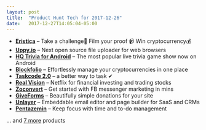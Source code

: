```yaml
---
layout: post
title:  "Product Hunt Tech for 2017-12-26"
date:   2017-12-27T14:05:04-05:00
---
```


* **[Eristica](https://www.producthunt.com/posts/eristica?utm_campaign=producthunt-api&utm_medium=api&utm_source=Application%3A+Daily+Digest+RSS+%28ID%3A+3202%29)** – Take a challenge🤝 Film your proof 📹 Win cryptocurrency💰
* **[Uppy.io](https://www.producthunt.com/posts/uppy-io?utm_campaign=producthunt-api&utm_medium=api&utm_source=Application%3A+Daily+Digest+RSS+%28ID%3A+3202%29)** – Next open source file uploader for web browsers
* **[HQ Trivia for Android](https://www.producthunt.com/posts/hq-trivia-for-android?utm_campaign=producthunt-api&utm_medium=api&utm_source=Application%3A+Daily+Digest+RSS+%28ID%3A+3202%29)** – The most popular live trivia game show now on Android
* **[Blockfolio](https://www.producthunt.com/posts/blockfolio?utm_campaign=producthunt-api&utm_medium=api&utm_source=Application%3A+Daily+Digest+RSS+%28ID%3A+3202%29)** – Effortlessly manage your cryptocurrencies in one place
* **[Taskcode 2.0](https://www.producthunt.com/posts/taskcode-2-0?utm_campaign=producthunt-api&utm_medium=api&utm_source=Application%3A+Daily+Digest+RSS+%28ID%3A+3202%29)** – a better way to task ✔
* **[Real Vision](https://www.producthunt.com/posts/real-vision?utm_campaign=producthunt-api&utm_medium=api&utm_source=Application%3A+Daily+Digest+RSS+%28ID%3A+3202%29)** – Netflix for financial investing and trading stocks
* **[Zoconvert](https://www.producthunt.com/posts/zoconvert?utm_campaign=producthunt-api&utm_medium=api&utm_source=Application%3A+Daily+Digest+RSS+%28ID%3A+3202%29)** – Get started with FB messenger marketing in mins
* **[GiveForms](https://www.producthunt.com/posts/giveforms?utm_campaign=producthunt-api&utm_medium=api&utm_source=Application%3A+Daily+Digest+RSS+%28ID%3A+3202%29)** – Beautifully simple donations for your site
* **[Unlayer](https://www.producthunt.com/posts/unlayer?utm_campaign=producthunt-api&utm_medium=api&utm_source=Application%3A+Daily+Digest+RSS+%28ID%3A+3202%29)** – Embeddable email editor and page builder for SaaS and CRMs
* **[Pentazemin](https://www.producthunt.com/posts/pentazemin?utm_campaign=producthunt-api&utm_medium=api&utm_source=Application%3A+Daily+Digest+RSS+%28ID%3A+3202%29)** – Keep focus with time and to-do management

… and [7 more](https://www.producthunt.com/tech) products